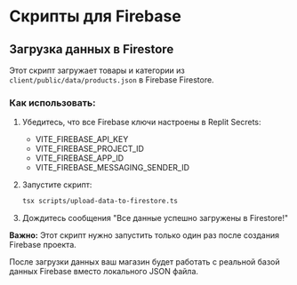 # Скрипты для Firebase

## Загрузка данных в Firestore

Этот скрипт загружает товары и категории из `client/public/data/products.json` в Firebase Firestore.

### Как использовать:

1. Убедитесь, что все Firebase ключи настроены в Replit Secrets:
   - VITE_FIREBASE_API_KEY
   - VITE_FIREBASE_PROJECT_ID
   - VITE_FIREBASE_APP_ID
   - VITE_FIREBASE_MESSAGING_SENDER_ID

2. Запустите скрипт:
   ```bash
   tsx scripts/upload-data-to-firestore.ts
   ```

3. Дождитесь сообщения "Все данные успешно загружены в Firestore!"

**Важно:** Этот скрипт нужно запустить только один раз после создания Firebase проекта.

После загрузки данных ваш магазин будет работать с реальной базой данных Firebase вместо локального JSON файла.
